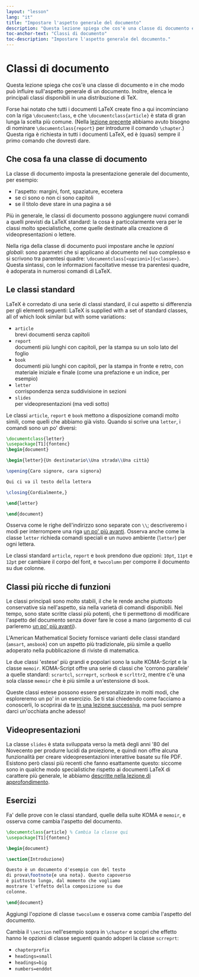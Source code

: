```yaml
---
layout: "lesson"
lang: "it"
title: "Impostare l'aspetto generale del documento"
description: "Questa lezione spiega che cos'è una classe di documento e in che modo può influire sull'aspetto di un documento, ed elenca le principali classi disponibili in una distribuzione di TeX."
toc-anchor-text: "Classi di documento"
toc-description: "Impostare l'aspetto generale del documento."
---
```


# Classi di documento

<span
  class="summary">Questa lezione spiega che cos'è una classe di documento e in che modo può influire sull'aspetto generale di un documento. Inoltre, elenca le principali classi disponibili in una distribuzione di TeX.</span>

Forse hai notato che tutti i documenti LaTeX create fino a qui
incominciano con la riga `\documentclass`, e che `\documentclass{article}` 
è stata di gran lunga la scelta più comune. (Nella [lezione precente](lesson-04)
abbiamo avuto bisogno di nominare `\documentclass{report}` per introdurre
il comando `\chapter`.) Questa riga è richiesta in tutti i documenti LaTeX, 
ed è (quasi) sempre il primo comando che dovresti dare.

## Che cosa fa una classe di documento

La classe di documento imposta la presentazione generale del documento, per esempio:

- l'aspetto: margini, font, spaziature, eccetera
- se ci sono o non ci sono capitoli
- se il titolo deve stare in una pagina a sé

Più in generale, le classi di documento possono aggiungere nuovi comandi
a quelli previsti da LaTeX standard: la cosa è particolarmente vera per 
le classi molto specialistiche, come quelle destinate alla creazione
di videopresentazioni o lettere.

Nella riga della classe di documento puoi impostare anche le _opzioni globali_: 
sono parametri che si applicano al documento nel suo complesso e si
scrivono tra parentesi quadre: `\documentclass[<opzioni>]{<classe>}`. 
Questa sintassi, con le informazioni facoltative
messe tra parentesi quadre, è adoperata in numerosi comandi di LaTeX.

## Le classi standard

LaTeX è corredato di una serie di classi standard, il cui aspetto si differenzia
per gli elementi seguenti:
LaTeX is supplied with a set of standard classes, all of which look similar
but with some variations:

- `article`  
  brevi documenti senza capitoli
- `report`  
  documenti più lunghi con capitoli, per la stampa su un solo lato del foglio
- `book`  
  documenti più lunghi con capitoli, per la stampa in fronte e retro, con
  materiale iniziale e finale (come una prefazione e un indice, per esempio)
- `letter`  
  corrispondenza senza suddivisione in sezioni
- `slides`  
  per videopresentazioni (ma vedi sotto)

Le classi `article`, `report` e `book` mettono a disposizione comandi molto simili,
come quelli che abbiamo già visto. Quando si scrive una `letter`, i comandi 
sono un po' diversi:

```latex
\documentclass{letter}
\usepackage[T1]{fontenc}
\begin{document}

\begin{letter}{Un destinatario\\Una strada\\Una città}

\opening{Caro signore, cara signora}

Qui ci va il testo della lettera

\closing{Cordialmente,}

\end{letter}

\end{document}
```

Osserva come le righe dell'indirizzo sono separate con ``\\``; descriveremo
i modi per interrompere una riga [un po' più avanti](lesson-11). 
Osserva anche come la classe `letter` richieda comandi speciali e 
un nuovo ambiente (`letter`) per ogni lettera.

Le classi standard `article`, `report` e `book` prendono due opzioni: `10pt`,
`11pt` e `12pt` per cambiare il corpo del font, e `twocolumn` per comporre
il documento su due colonne.

## Classi più ricche di funzioni

Le classi principali sono molto stabili, il che le rende anche piuttosto 
conservative sia nell'aspetto, sia nella varietà di comandi disponibili.
Nel tempo, sono state scritte classi più potenti, che ti permettono di 
modificare l'aspetto del documento senza dover fare le cose a mano
(argomento di cui parleremo [un po' più avanti](lesson-11)).

L'American Mathematical Society fornisce varianti delle classi
standard (`amsart`, `amsbook`) con un aspetto più tradizionale,
più simile a quello adoperato nella pubblicazione di riviste 
di matematica.

Le due classi 'estese' più grandi e popolari sono la suite
KOMA-Script e la classe `memoir`.
KOMA-Script offre una serie di classi che 'corrono parallele' 
a quelle standard: `scrartcl`, `scrreprt`, `scrbook` e 
`scrlttr2`, mentre c'è una sola classe `memoir` che è più 
simile a un'estensione di `book`.

Queste classi estese possono essere personalizzate in molti modi, 
che esploreremo un po' in un esercizio. 
Se ti stai chiedendo come facciamo a conoscerli, 
lo scoprirai da te [in una lezione successiva](lezione-16), 
ma puoi sempre darci un'occhiata anche adesso!

## Videopresentazioni

La classe `slides` è stata sviluppata verso la metà degli 
anni '80 del Novecento per produrre lucidi da proiezione, 
e quindi non offre alcuna funzionalità per creare 
videopresentazioni interattive basate su file PDF.
Esistono però classi più recenti che fanno esattamente questo: 
siccome sono in qualche modo specialistiche rispetto ai documenti LaTeX 
di carattere più generale, le abbiamo 
[descritte nella lezione di approfondimento](more-05).

## Esercizi

Fa' delle prove con le classi standard, quelle della suite KOMA
e `memoir`, e osserva come cambia l'aspetto del documento.

```latex
\documentclass{article} % Cambia la classe qui
\usepackage[T1]{fontenc}

\begin{document}

\section{Introduzione}

Questo è un documento d'esempio con del testo
di prova\footnote{e una nota}. Questo capoverso 
è piuttosto lungo, dal momento che vogliamo 
mostrare l'effetto della composizione su due 
colonne.

\end{document}
```

Aggiungi l'opzione di classe `twocolumn` e osserva come cambia 
l'aspetto del documento.

Cambia il `\section` nell'esempio sopra in `\chapter` e scopri 
che effetto hanno le opzioni di classe seguenti quando adoperi 
la classe `scrreprt`:

- `chapterprefix`
- `headings=small`
- `headings=big`
- `numbers=enddot`
